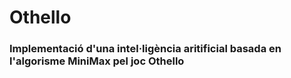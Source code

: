 # Othello
### Implementació d'una intel·ligència aritificial basada en l'algorisme MiniMax pel joc Othello
